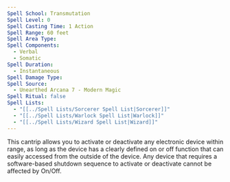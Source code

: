 ```yaml
---
Spell School: Transmutation
Spell Level: 0
Spell Casting Time: 1 Action
Spell Range: 60 feet
Spell Area Type: 
Spell Components:
  - Verbal
  - Somatic
Spell Duration:
  - Instantaneous
Spell Damage Type: 
Spell Source:
  - Unearthed Arcana 7 - Modern Magic
Spell Ritual: false
Spell Lists:
  - "[[../Spell Lists/Sorcerer Spell List|Sorcerer]]"
  - "[[../Spell Lists/Warlock Spell List|Warlock]]"
  - "[[../Spell Lists/Wizard Spell List|Wizard]]"
---
```


This cantrip allows you to activate or deactivate any electronic device within range, as long as the device has a clearly defined on or off function that can easily accessed from the outside of the device. Any device that requires a software-based shutdown sequence to activate or deactivate cannot be affected by On/Off.
